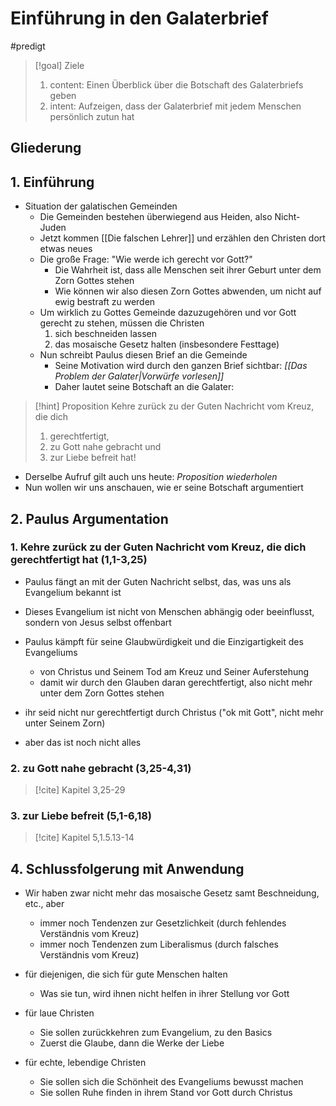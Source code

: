 # Einführung in den Galaterbrief

#predigt

> [!goal] Ziele
> 1. content: Einen Überblick über die Botschaft des Galaterbriefs geben
> 2. intent: Aufzeigen, dass der Galaterbrief mit jedem Menschen persönlich zutun hat

## Gliederung

## 1. Einführung

- Situation der galatischen Gemeinden
	- Die Gemeinden bestehen überwiegend aus Heiden, also Nicht-Juden
	- Jetzt kommen [[Die falschen Lehrer]] und erzählen den Christen dort etwas neues
	- Die große Frage: "Wie werde ich gerecht vor Gott?"
		- Die Wahrheit ist, dass alle Menschen seit ihrer Geburt unter dem Zorn Gottes stehen
		- Wie können wir also diesen Zorn Gottes abwenden, um nicht auf ewig bestraft zu werden
	- Um wirklich zu Gottes Gemeinde dazuzugehören und vor Gott gerecht zu stehen, müssen die Christen
		1.  sich beschneiden lassen
		2. das mosaische Gesetz halten (insbesondere Festtage)
	- Nun schreibt Paulus diesen Brief an die Gemeinde
		- Seine Motivation wird durch den ganzen Brief sichtbar: *[[Das Problem der Galater|Vorwürfe vorlesen]]*
		- Daher lautet seine Botschaft an die Galater:

> [!hint] Proposition
> Kehre zurück zu der Guten Nachricht vom Kreuz, die dich
> 1. gerechtfertigt,
> 2. zu Gott nahe gebracht und 
> 3. zur Liebe befreit hat!

- Derselbe Aufruf gilt auch uns heute: *Proposition wiederholen*
- Nun wollen wir uns anschauen, wie er seine Botschaft argumentiert

## 2. Paulus Argumentation

### 1. Kehre zurück zu der Guten Nachricht vom Kreuz, die dich gerechtfertigt hat (1,1-3,25)

- Paulus fängt an mit der Guten Nachricht selbst, das, was uns als Evangelium bekannt ist
- Dieses Evangelium ist nicht von Menschen abhängig oder beeinflusst, sondern von Jesus selbst offenbart
- Paulus kämpft für seine Glaubwürdigkeit und die Einzigartigkeit des Evangeliums
	- von Christus und Seinem Tod am Kreuz und Seiner Auferstehung
	- damit wir durch den Glauben daran gerechtfertigt, also nicht mehr unter dem Zorn Gottes stehen

- ihr seid nicht nur gerechtfertigt durch Christus ("ok mit Gott", nicht mehr unter Seinem Zorn)
- aber das ist noch nicht alles

### 2. zu Gott nahe gebracht (3,25-4,31)

> [!cite] Kapitel 3,25-29

### 3. zur Liebe befreit (5,1-6,18)

> [!cite] Kapitel 5,1.5.13-14

## 4. Schlussfolgerung mit Anwendung

- Wir haben zwar nicht mehr das mosaische Gesetz samt Beschneidung, etc., aber
	- immer noch Tendenzen zur Gesetzlichkeit (durch fehlendes Verständnis vom Kreuz)
	- immer noch Tendenzen zum Liberalismus (durch falsches Verständnis vom Kreuz)

- für diejenigen, die sich für gute Menschen halten
	- Was sie tun, wird ihnen nicht helfen in ihrer Stellung vor Gott
- für laue Christen
	- Sie sollen zurückkehren zum Evangelium, zu den Basics
	- Zuerst die Glaube, dann die Werke der Liebe
- für echte, lebendige Christen
	- Sie sollen sich die Schönheit des Evangeliums bewusst machen
	- Sie sollen Ruhe finden in ihrem Stand vor Gott durch Christus